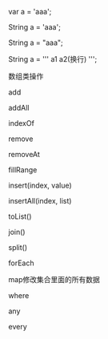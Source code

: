 var a = 'aaa';

String a = 'aaa';

String a = "aaa";



String  a = ''' a1
a2(换行) ''';



数组类操作

add

addAll

indexOf

remove

removeAt

fillRange

insert(index, value)

insertAll(index, list)

toList()

join()

split()

forEach

map修改集合里面的所有数据

where

any

every  
